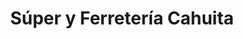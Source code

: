 ---
title: "Súper y Ferretería Cahuita"
url: /cahuita/super-y-ferreteria-cahuita/
shop: Supermarkt
---
